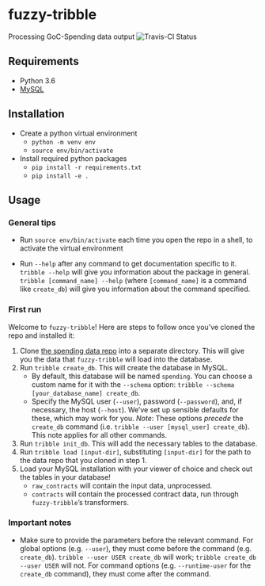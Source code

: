 # fuzzy-tribble
Processing GoC-Spending data output
![Travis-CI Status](https://travis-ci.org/GoC-Spending/fuzzy-tribble.svg?branch=master)

## Requirements

- Python 3.6
- [MySQL](hhttps://dev.mysql.com/downloads/mysql/)

## Installation

- Create a python virtual environment
  - `python -m venv env`
  - `source env/bin/activate`
- Install required python packages
  - `pip install -r requirements.txt`
  - `pip install -e .` 

## Usage

### General tips

- Run `source env/bin/activate` each time you open the repo in a shell, to activate the virtual environment
* Run `--help` after any command to get documentation specific to it. `tribble --help` will give you information about the package in general. `tribble [command_name] --help` (where `[command_name]` is a command like `create_db`) will give you information about the command specified.

### First run

Welcome to `fuzzy-tribble`! Here are steps to follow once you’ve cloned the repo and installed it:

1. Clone [the spending data repo](https://github.com/GoC-Spending/goc-spending-data) into a separate directory. This will give you the data that `fuzzy-tribble` will load into the database.
2. Run `tribble create_db`. This will create the database in MySQL.
    * By default, this database will be named `spending`. You can choose a custom name for it with the `--schema` option: `tribble --schema [your_database_name] create_db`.
    * Specify the MySQL user (`--user`), password (`--password`), and, if necessary, the host (`--host`). We’ve set up sensible defaults for these, which may work for you. *Note*: These options *precede* the `create_db` command (i.e. `tribble --user [mysql_user] create_db`). This note applies for all other commands.
3. Run `tribble init_db`. This will add the necessary tables to the database.
4. Run `tribble load [input-dir]`, substituting `[input-dir]` for the path to the data repo that you cloned in step 1.
5. Load your MySQL installation with your viewer of choice and check out the tables in your database!
    * `raw_contracts` will contain the input data, unprocessed.
    * `contracts` will contain the processed contract data, run through `fuzzy-tribble`’s transformers.

### Important notes

* Make sure to provide the parameters before the relevant command. For global options (e.g. `--user`), they must come before the command (e.g. `create_db`). `tribble --user USER create_db` will work; `tribble create_db --user USER` will not. For command options (e.g. `--runtime-user` for the `create_db` command), they must come after the command.
